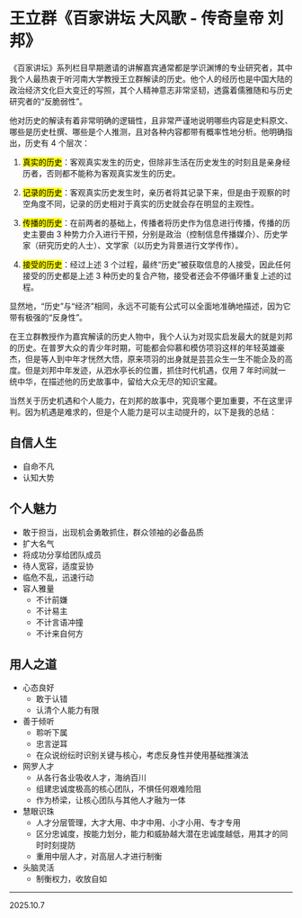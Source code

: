 # 王立群《百家讲坛 大风歌 - 传奇皇帝 刘邦》

《百家讲坛》系列栏目早期邀请的讲解嘉宾通常都是学识渊博的专业研究者，其中我个人最热衷于听河南大学教授王立群解读的历史。他个人的经历也是中国大陆的政治经济文化巨大变迁的写照，其个人精神意志非常坚韧，透露着儒雅随和与历史研究者的“反脆弱性”。

他对历史的解读有着非常明确的逻辑性，且非常严谨地说明哪些内容是史料原文、哪些是历史杜撰、哪些是个人推测，且对各种内容都带有概率性地分析。他明确指出，历史有 4 个层次：

1. <mark>真实的历史</mark>：客观真实发生的历史，但除非生活在历史发生的时刻且是亲身经历者，否则都不能称为客观真实发生的历史。

2. <mark>记录的历史</mark>：客观真实历史发生时，亲历者将其记录下来，但是由于观察的时空角度不同，记录的历史相对于真实的历史就会存在明显的主观性。

3. <mark>传播的历史</mark>：在前两者的基础上，传播者将历史作为信息进行传播，传播的历史主要由 3 种势力介入进行干预，分别是政治（控制信息传播媒介）、历史学家（研究历史的人士）、文学家（以历史为背景进行文学传作）。

4. <mark>接受的历史</mark>：经过上述 3 个过程，最终“历史”被获取信息的人接受，因此任何接受的历史都是上述 3 种历史的复合产物，接受者还会不停循环重复上述的过程。

显然地，“历史”与“经济”相同，永远不可能有公式可以全面地准确地描述，因为它带有极强的“反身性”。

在王立群教授作为嘉宾解读的历史人物中，我个人认为对现实启发最大的就是刘邦的历史。在普罗大众的青少年时期，可能都会仰慕和模仿项羽这样的年轻英雄豪杰，但是等人到中年才恍然大悟，原来项羽的出身就是芸芸众生一生不能企及的高度。但是刘邦中年发迹，从泗水亭长的位置，抓住时代机遇，仅用 7 年时间就一统中华，在描述他的历史故事中，留给大众无尽的知识宝藏。

当然关于历史机遇和个人能力，在刘邦的故事中，究竟哪个更加重要，不在这里评判。因为机遇是难求的，但是个人能力是可以主动提升的，以下是我的总结：

## 自信人生

- 自命不凡
- 认知大势

## 个人魅力

- 敢于担当，出现机会勇敢抓住，群众领袖的必备品质
- 扩大名气
- 将成功分享给团队成员
- 待人宽容，适度妥协
- 临危不乱，迅速行动
- 容人雅量
  - 不计前嫌
  - 不计易主
  - 不计言语冲撞
  - 不计来自何方

## 用人之道

- 心态良好
  - 敢于认错
  - 认清个人能力有限
- 善于倾听
  - 聆听下属
  - 忠言逆耳
  - 在众说纷纭时识别关键与核心，考虑反身性并使用基础推演法
- 网罗人才
  - 从各行各业吸收人才，海纳百川
  - 组建忠诚度极高的核心团队，不惧任何艰难险阻
  - 作为桥梁，让核心团队与其他人才融为一体
- 慧眼识珠
  - 人才分层管理，大才大用、中才中用、小才小用、专才专用
  - 区分忠诚度，按能力划分，能力和威胁越大潜在忠诚度越低，用其才的同时时刻提防
  - 重用中层人才，对高层人才进行制衡
- 头脑灵活
  - 制衡权力，收放自如

---

2025.10.7
